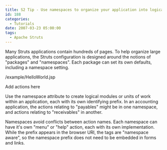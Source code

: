 ```yaml
---
title: S2 Tip - Use namespaces to organize your application into logical modules
id: 188
categories:
  - Tutorials
date: 2007-03-23 05:00:00
tags:
  - Apache Struts
---
```


Many Struts applications contain hundreds of pages. To help organize large applications, the Struts configuration is designed around the notions of "packages" and "namespaces". Each package can set its own defaults, including a namespace setting.

/example/HelloWorld.jsp

Add actions here

Use the namespace attribute to create logical modules or units of work within an application, each with its own identifying prefix. In an accounting application, the actions relating to "payables" might be in one namespace, and actions relating to "receivables" in another.

Namespaces avoid conflicts between action names. Each namespace can have it's own "menu" or "help" action, each with its own implementation. While the prefix appears in the browser URI, the tags are "namespace aware", so the namespace prefix does not need to be embedded in forms and links.